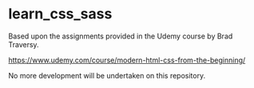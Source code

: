 # learn_css_sass

Based upon the assignments provided in the Udemy course by Brad Traversy.

https://www.udemy.com/course/modern-html-css-from-the-beginning/

No more development will be undertaken on this repository.
